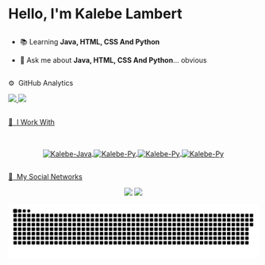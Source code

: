<h1 align="left">Hello, I'm Kalebe Lambert</h1>

 
 ##
 - 📚 Learning **Java, HTML, CSS And Python**

 - 💬 Ask me about **Java, HTML, CSS And Python**... obvious

 ##
 ⚙️ &nbsp;GitHub Analytics
 <div>
  <a href="https://github.com/kalebelambert">
  <img height="150em" src="https://github-readme-stats.vercel.app/api?username=kalebelambert&show_icons=true&theme=dracula&include_all_commits=true&count_private=true"/>
  <img height="150em" src="https://github-readme-stats.vercel.app/api/top-langs/?username=kalebelambert&layout=compact&langs_count=16&theme=dracula"/>
</div>

##
🔨 &nbsp;I Work With

<div style="display: inline_block"><br>
  <p align="center">
  <img align="center" alt="Kalebe-Java" height="30" width="40" src="https://cdn.jsdelivr.net/gh/devicons/devicon/icons/java/java-original-wordmark.svg"/> <img align="center" alt="Kalebe-Py" height="30" width="40" src="https://cdn.jsdelivr.net/gh/devicons/devicon/icons/html5/html5-original-wordmark.svg" /> <img align="center" alt="Kalebe-Py" height="30" width="40" src="https://cdn.jsdelivr.net/gh/devicons/devicon/icons/css3/css3-original-wordmark.svg" /> <img align="center" alt="Kalebe-Py" height="30" width="40" src="https://cdn.jsdelivr.net/gh/devicons/devicon/icons/python/python-original-wordmark.svg" />
</div>

  
  ##
 📱 &nbsp;My Social Networks
<div> 
  <p align="center">
  <a href="https://www.instagram.com/kalebelambert/" target="_blank"><img src="https://img.shields.io/badge/-Instagram-%23E4405F?style=for-the-badge&logo=instagram&logoColor=white" target="_blank"></a> <a href="https://www.linkedin.com/in/kalebe-lambert-3212b424b/" target="_blank"><img src="https://img.shields.io/badge/-LinkedIn-%230077B5?style=for-the-badge&logo=linkedin&logoColor=white" target="_blank"></a> 

 
  ![Snake animation](https://github.com/kalebelambert/kalebelambert/blob/output/github-contribution-grid-snake.svg)

</div>
